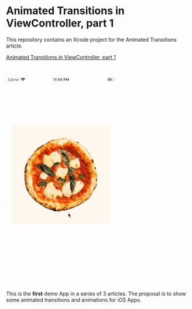 Animated Transitions in ViewController, part 1
==============================================

This repository contains an Xcode project for the Animated Transitions article.

[Animated Transitions in ViewController, part 1](https://engineering.nodesagency.com/categories/ios/2020/02/10/View-Controller-Transitions)

<br/>

![](PizzaPart1.gif)

<br/>

This is the **first** demo App in a series of 3 articles. The proposal is to show some animated transitions and animations for iOS Apps.

<br/>

